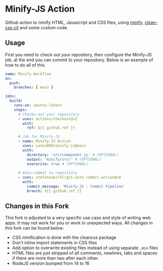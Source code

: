 # Minify-JS Action

Github action to minify HTML, Javascript and CSS files, using [minify](https://www.npmjs.com/package/minify), [clean-css-cli](https://www.npmjs.com/package/clean-css-cli) and some custom code.

## Usage
First you need to check out your repository, then configure the Minify-JS job, at the end you can commit to your repository.
Below is an example of how to do all of this.

```yaml
name: Minify Workflow
on:
  push:
    branches: [ main ]

jobs:
  build:
    runs-on: ubuntu-latest
    steps:
      # Checks-out your repository
      - uses: actions/checkout@v2
        with:
          ref: ${{ github.ref }}

      # Job for Minify-JS
      - name: Minify-JS Action
        uses: Lenni009/minify-js@main
        with:
          directory: 'src/component.js' # (OPTIONAL)
          output: 'minify/src/' # (OPTIONAL)
          overwrite: true # (OPTIONAL)
          
      # Auto-commit to repository
      - uses: stefanzweifel/git-auto-commit-action@v4
        with:
          commit_message: 'Minify-JS : Commit Pipeline'
          branch: ${{ github.ref }}
```

## Changes in this Fork
This fork is adjusted to a very specific use case and style of writing web apps. It may not work for you or work in unexpected ways. All changes in this fork can be found below:
* CSS minification is done with the cleancss package
* Don't inline import statements in CSS files
* Add option to overwrite existing files instead of using separate `.min` files
* HTML files are just stripped of all comments, newlines, tabs and spaces if there are more than two after each other.
* NodeJS version bumped from 14 to 16
